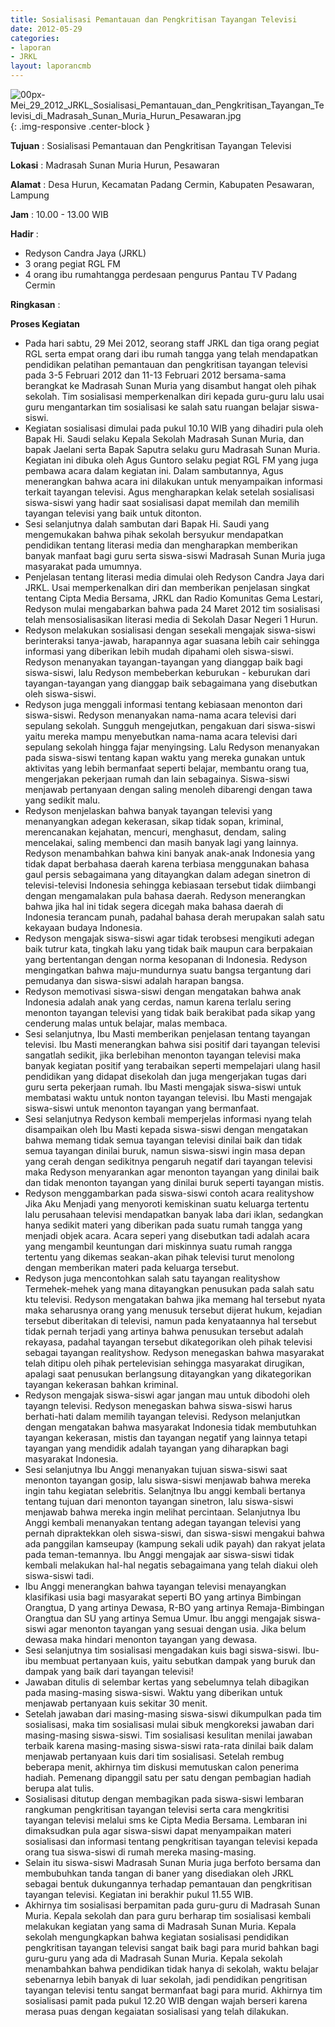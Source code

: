 ```yaml
---
title: Sosialisasi Pemantauan dan Pengkritisan Tayangan Televisi
date: 2012-05-29
categories:
- laporan
- JRKL
layout: laporancmb
---
```

	
![00px-Mei_29_2012_JRKL_Sosialisasi_Pemantauan_dan_Pengkritisan_Tayangan_Televisi_di_Madrasah_Sunan_Muria_Hurun_Pesawaran.jpg](/uploads/00px-Mei_29_2012_JRKL_Sosialisasi_Pemantauan_dan_Pengkritisan_Tayangan_Televisi_di_Madrasah_Sunan_Muria_Hurun_Pesawaran.jpg){: .img-responsive .center-block }	
	
**Tujuan** :	Sosialisasi Pemantauan dan Pengkritisan Tayangan Televisi
	
**Lokasi** :	Madrasah Sunan Muria Hurun, Pesawaran
	
**Alamat** : 	Desa Hurun, Kecamatan Padang Cermin, Kabupaten Pesawaran, Lampung
	
**Jam** :	10.00 - 13.00 WIB
	
**Hadir** :	
*	Redyson Candra Jaya (JRKL)
*	3 orang pegiat RGL FM
*	4 orang ibu rumahtangga perdesaan pengurus Pantau TV Padang Cermin

**Ringkasan** :	

**Proses Kegiatan**
*	Pada hari sabtu, 29 Mei 2012, seorang staff JRKL dan tiga orang pegiat RGL serta empat orang dari ibu rumah tangga yang telah mendapatkan pendidikan pelatihan pemantauan dan pengkritisan tayangan televisi pada 3-5 Februari 2012 dan 11-13 Februari 2012 bersama-sama berangkat ke Madrasah Sunan Muria yang disambut hangat oleh pihak sekolah. Tim sosialisasi memperkenalkan diri kepada guru-guru lalu usai guru mengantarkan tim sosialisasi ke salah satu ruangan belajar siswa-siswi.
*	Kegiatan sosialisasi dimulai pada pukul 10.10 WIB yang dihadiri pula oleh Bapak Hi. Saudi selaku Kepala Sekolah Madrasah Sunan Muria, dan bapak Jaelani serta Bapak Saputra selaku guru Madrasah Sunan Muria. Kegiatan ini dibuka oleh Agus Guntoro selaku pegiat RGL FM yang juga pembawa acara dalam kegiatan ini. Dalam sambutannya, Agus menerangkan bahwa acara ini dilakukan untuk menyampaikan informasi terkait tayangan televisi. Agus mengharapkan kelak setelah sosialisasi siswa-siswi yang hadir saat sosialisasi dapat memilah dan memilih tayangan televisi yang baik untuk ditonton.
*	Sesi selanjutnya dalah sambutan dari Bapak Hi. Saudi yang mengemukakan bahwa pihak sekolah bersyukur mendapatkan pendidikan tentang literasi media dan mengharapkan memberikan banyak manfaat bagi guru serta siswa-siswi Madrasah Sunan Muria juga masyarakat pada umumnya.
*	Penjelasan tentang literasi media dimulai oleh Redyson Candra Jaya dari JRKL. Usai memperkenalkan diri dan memberikan penjelasan singkat tentang Cipta Media Bersama, JRKL dan Radio Komunitas Gema Lestari, Redyson mulai mengabarkan bahwa pada 24 Maret 2012 tim sosialisasi telah mensosialisasikan literasi media di Sekolah Dasar Negeri 1 Hurun.
*	Redyson melakukan sosialisasi dengan sesekali mengajak siswa-siswi berinteraksi tanya-jawab, harapannya agar suasana lebih cair sehingga informasi yang diberikan lebih mudah dipahami oleh siswa-siswi. Redyson menanyakan tayangan-tayangan yang dianggap baik bagi siswa-siswi, lalu Redyson membeberkan keburukan - keburukan dari tayangan-tayangan yang dianggap baik sebagaimana yang disebutkan oleh siswa-siswi.
*	Redyson juga menggali informasi tentang kebiasaan menonton dari siswa-siswi. Redyson menanyakan nama-nama acara televisi dari sepulang sekolah. Sungguh mengejutkan, pengakuan dari siswa-siswi yaitu mereka mampu menyebutkan nama-nama acara televisi dari sepulang sekolah hingga fajar menyingsing. Lalu Redyson menanyakan pada siswa-siswi tentang kapan waktu yang mereka gunakan untuk aktivitas yang lebih bermanfaat seperti belajar, membantu orang tua, mengerjakan pekerjaan rumah dan lain sebagainya. Siswa-siswi menjawab pertanyaan dengan saling menoleh dibarengi dengan tawa yang sedikit malu.
*	Redyson menjelaskan bahwa banyak tayangan televisi yang menanyangkan adegan kekerasan, sikap tidak sopan, kriminal, merencanakan kejahatan, mencuri, menghasut, dendam, saling mencelakai, saling membenci dan masih banyak lagi yang lainnya. Redyson menambahkan bahwa kini banyak anak-anak Indonesia yang tidak dapat berbahasa daerah karena terbiasa menggunakan bahasa gaul persis sebagaimana yang ditayangkan dalam adegan sinetron di televisi-televisi Indonesia sehingga kebiasaan tersebut tidak diimbangi dengan mengamalakan pula bahasa daerah. Redyson menerangkan bahwa jika hal ini tidak segera dicegah maka bahasa daerah di Indonesia terancam punah, padahal bahasa derah merupakan salah satu kekayaan budaya Indonesia.
*	Redyson mengajak siswa-siswi agar tidak terobsesi mengikuti adegan baik tutrur kata, tingkah laku yang tidak baik maupun cara berpakaian yang bertentangan dengan norma kesopanan di Indonesia. Redyson mengingatkan bahwa maju-mundurnya suatu bangsa tergantung dari pemudanya dan siswa-siswi adalah harapan bangsa.
*	Redyson memotivasi siswa-siswi dengan mengatakan bahwa anak Indonesia adalah anak yang cerdas, namun karena terlalu sering menonton tayangan televisi yang tidak baik berakibat pada sikap yang cenderung malas untuk belajar, malas membaca.
*	Sesi selanjutnya, Ibu Masti memberikan penjelasan tentang tayangan televisi. Ibu Masti menerangkan bahwa sisi positif dari tayangan televisi sangatlah sedikit, jika berlebihan menonton tayangan televisi maka banyak kegiatan positif yang terabaikan seperti mempelajari ulang hasil pendidikan yang didapat disekolah dan juga mengerjakan tugas dari guru serta pekerjaan rumah. Ibu Masti mengajak siswa-siswi untuk membatasi waktu untuk nonton tayangan televisi. Ibu Masti mengajak siswa-siswi untuk menonton tayangan yang bermanfaat.
*	Sesi selanjutnya Redyson kembali memperjelas informasi nyang telah disampaikan oleh Ibu Masti kepada siswa-siswi dengan mengatakan bahwa memang tidak semua tayangan televisi dinilai baik dan tidak semua tayangan dinilai buruk, namun siswa-siswi ingin masa depan yang cerah dengan sedikitnya pengaruh negatif dari tayangan televisi maka Redyson menyarankan agar menonton tayangan yang dinilai baik dan tidak menonton tayangan yang dinilai buruk seperti tayangan mistis.
*	Redyson menggambarkan pada siswa-siswi contoh acara realityshow Jika Aku Menjadi yang menyoroti kemiskinan suatu keluarga tertentu lalu perusahaan televisi mendapatkan banyak laba dari iklan, sedangkan hanya sedikit materi yang diberikan pada suatu rumah tangga yang menjadi objek acara. Acara seperi yang disebutkan tadi adalah acara yang mengambil keuntungan dari miskinnya suatu rumah rangga tertentu yang dikemas seakan-akan pihak televisi turut menolong dengan memberikan materi pada keluarga tersebut.
*	Redyson juga mencontohkan salah satu tayangan realityshow Termehek-mehek yang mana ditayangkan penusukan pada salah satu ktu televisi. Redyson mengatakan bahwa jika memang hal tersebut nyata maka seharusnya orang yang menusuk tersebut dijerat hukum, kejadian tersebut diberitakan di televisi, namun pada kenyataannya hal tersebut tidak pernah terjadi yang artinya bahwa penusukan tersebut adalah rekayasa, padahal tayangan tersebut dikategorikan oleh pihak televisi sebagai tayangan realityshow. Redyson menegaskan bahwa masyarakat telah ditipu oleh pihak pertelevisian sehingga masyarakat dirugikan, apalagi saat penusukan berlangsung ditayangkan yang dikategorikan tayangan kekerasan bahkan kriminal.
*	Redyson mengajak siswa-siswi agar jangan mau untuk dibodohi oleh tayangn televisi. Redyson menegaskan bahwa siswa-siswi harus berhati-hati dalam memilih tayangan televisi. Redyson melanjutkan dengan mengatakan bahwa masyarakat Indonesia tidak membutuhkan tayangan kekerasan, mistis dan tayangan negatif yang lainnya tetapi tayangan yang mendidik adalah tayangan yang diharapkan bagi masyarakat Indonesia.
*	Sesi selanjutnya Ibu Anggi menanyakan tujuan siswa-siswi saat menonton tayangan gosip, lalu siswa-siswi menjawab bahwa mereka ingin tahu kegiatan selebritis. Selanjtnya Ibu anggi kembali bertanya tentang tujuan dari menonton tayangan sinetron, lalu siswa-siswi menjawab bahwa mereka ingin melihat percintaan. Selanjutnya Ibu Anggi kembali menanyakan tentang adegan tayangan televisi yang pernah dipraktekkan oleh siswa-siswi, dan siswa-siswi mengakui bahwa ada panggilan kamseupay (kampung sekali udik payah) dan rakyat jelata pada teman-temannya. Ibu Anggi mengajak aar siswa-siswi tidak kembali melakukan hal-hal negatis sebagaimana yang telah diakui oleh siswa-siswi tadi.
*	Ibu Anggi menerangkan bahwa tayangan televisi menayangkan klasifikasi usia bagi masyarakat seperti BO yang artinya Bimbingan Orangtua, D yang artinya Dewasa, R-BO yang artinya Remaja-Bimbingan Orangtua dan SU yang artinya Semua Umur. Ibu anggi mengajak siswa-siswi agar menonton tayangan yang sesuai dengan usia. Jika belum dewasa maka hindari menonton tayangan yang dewasa.
*	Sesi selanjutnya tim sosialisasi mengadakan kuis bagi siswa-siswi. Ibu-ibu membuat pertanyaan kuis, yaitu sebutkan dampak yang buruk dan dampak yang baik dari tayangan televisi!
*	Jawaban ditulis di selembar kertas yang sebelumnya telah dibagikan pada masing-masing siswa-siswi. Waktu yang diberikan untuk menjawab pertanyaan kuis sekitar 30 menit.
*	Setelah jawaban dari masing-masing siswa-siswi dikumpulkan pada tim sosialisasi, maka tim sosialisasi mulai sibuk mengkoreksi jawaban dari masing-masing siswa-siswi. Tim sosialisasi kesulitan menilai jawaban terbaik karena masing-masing siswa-siswi rata-rata dinilai baik dalam menjawab pertanyaan kuis dari tim sosialisasi. Setelah rembug beberapa menit, akhirnya tim diskusi memutuskan calon penerima hadiah. Pemenang dipanggil satu per satu dengan pembagian hadiah berupa alat tulis.
*	Sosialisasi ditutup dengan membagikan pada siswa-siswi lembaran rangkuman pengkritisan tayangan televisi serta cara mengkritisi tayangan televisi melalui sms ke Cipta Media Bersama. Lembaran ini dimaksudkan pula agar siswa-siswi dapat menyampaikan materi sosialisasi dan informasi tentang pengkritisan tayangan televisi kepada orang tua siswa-siswi di rumah mereka masing-masing.
*	Selain itu siswa-siswi Madrasah Sunan Muria juga berfoto bersama dan membubuhkan tanda tangan di baner yang disediakan oleh JRKL sebagai bentuk dukungannya terhadap pemantauan dan pengkritisan tayangan televisi. Kegiatan ini berakhir pukul 11.55 WIB.
*	Akhirnya tim sosialisasi berpamitan pada guru-guru di Madrasah Sunan Muria. Kepala sekolah dan para guru berharap tim sosialisasi kembali melakukan kegiatan yang sama di Madrasah Sunan Muria. Kepala sekolah mengungkapkan bahwa kegiatan sosialisasi pendidikan pengkritisan tayangan televisi sangat baik bagi para murid bahkan bagi guru-guru yang ada di Madrasah Sunan Muria. Kepala sekolah menambahkan bahwa pendidikan tidak hanya di sekolah, waktu belajar sebenarnya lebih banyak di luar sekolah, jadi pendidikan pengritisan tayangan televisi tentu sangat bermanfaat bagi para murid. Akhirnya tim sosialisasi pamit pada pukul 12.20 WIB dengan wajah berseri karena merasa puas dengan kegaiatan sosialisasi yang telah dilakukan.
